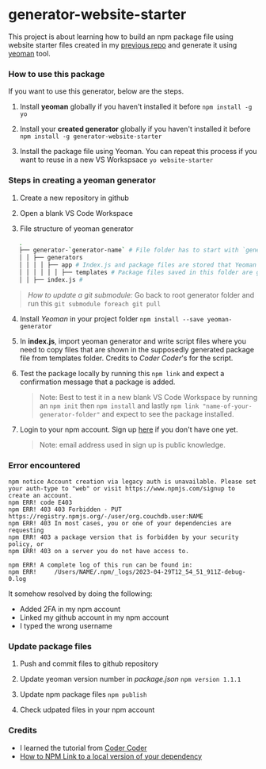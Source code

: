 # generator-website-starter

This project is about learning how to build an npm package file using website starter files created in my [previous repo](https://github.com/francesjgonzales/website-starter) and generate it using [yeoman](https://yeoman.io/) tool.

### How to use this package

If you want to use this generator, below are the steps.

1. Install **yeoman** globally if you haven't installed it before
   `npm install -g yo`

2. Install your **created generator** globally if you haven't installed it before
   `npm install -g generator-website-starter`

3. Install the package file using Yeoman. You can repeat this process if you want to reuse in a new VS Workspsace
   `yo website-starter`

### Steps in creating a yeoman generator

1. Create a new repository in github

2. Open a blank VS Code Workspace

3. File structure of yeoman generator

```bash
   .
   ├── generator-`generator-name` # File folder has to start with `generator` followed by a dash then your generator name
   │ │ ├── generators
   │ │ │ │ ├── app # Index.js and package files are stored that Yeoman uses to generate
   │ │ │ │ │ │ ├── templates # Package files saved in this folder are generated by Yeoman. Copy files in this folder, alternatively, use `git submodule add 'link of repository'` to load another git repository as a sub folder in the main repository. > Note: If there was a change in original repository, the files in this folder needs to be updated manually
   │ │ ├── index.js #
```

> _How to update a git submodule:_ Go back to root generator folder and run this `git submodule foreach git pull`

4. Install _Yeoman_ in your project folder
   `npm install --save yeoman-generator`

5. In **index.js**, import yeoman generator and write script files where you need to copy files that are shown in the supposedly generated package file from templates folder. Credits to _Coder Coder_'s for the script.

6. Test the package locally by running this `npm link` and expect a confirmation message that a package is added.

   > Note: Best to test it in a new blank VS Code Workspace by running an `npm init` then `npm install` and lastly `npm link "name-of-your-generator-folder"` and expect to see the package installed.

7. Login to your npm account. Sign up [here](https://www.npmjs.com/signup) if you don't have one yet.
   > Note: email address used in sign up is public knowledge.

### Error encountered

```
npm notice Account creation via legacy auth is unavailable. Please set your auth-type to "web" or visit https://www.npmjs.com/signup to create an account.
npm ERR! code E403
npm ERR! 403 403 Forbidden - PUT https://registry.npmjs.org/-/user/org.couchdb.user:NAME
npm ERR! 403 In most cases, you or one of your dependencies are requesting
npm ERR! 403 a package version that is forbidden by your security policy, or
npm ERR! 403 on a server you do not have access to.

npm ERR! A complete log of this run can be found in:
npm ERR!     /Users/NAME/.npm/_logs/2023-04-29T12_54_51_911Z-debug-0.log
```

It somehow resolved by doing the following:

- Added 2FA in my npm account
- Linked my github account in my npm account
- I typed the wrong username

### Update package files

1. Push and commit files to github repository

2. Update yeoman version number in _package.json_
   `npm version 1.1.1`

3. Update npm package files
   `npm publish`

4. Check udpated files in your npm account

### Credits

- I learned the tutorial from [Coder Coder](https://www.youtube.com/watch?v=NgaV7503dTk&t=420s)
- [How to NPM Link to a local version of your dependency](https://medium.com/@AidThompsin/how-to-npm-link-to-a-local-version-of-your-dependency-84e82126667a)
